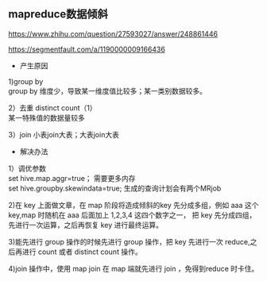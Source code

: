 ## mapreduce数据倾斜

https://www.zhihu.com/question/27593027/answer/248861446

https://segmentfault.com/a/1190000009166436

* 产生原因

1)group by  
group by 维度少，导致某一维度值比较多；某一类别数据较多。

2）去重 distinct count（1）  
某一特殊值的数据量较多  

3）join 小表join大表；大表join大表

* 解决办法  

1）调优参数  
set hive.map.aggr=true； 需要更多内存  
set hive.groupby.skewindata=true; 生成的查询计划会有两个MRjob  

2)在 key 上面做文章，在 map 阶段将造成倾斜的key 先分成多组，例如 aaa 这个 key,map 时随机在 aaa 后面加上 1,2,3,4 这四个数字之一，
把 key 先分成四组，先进行一次运算，之后再恢复 key 进行最终运算。    

3)能先进行 group 操作的时候先进行 group 操作，把 key 先进行一次 reduce,之后再进行 count 或者 distinct count 操作。   

4)join 操作中，使用 map join 在 map 端就先进行 join ，免得到reduce 时卡住。
